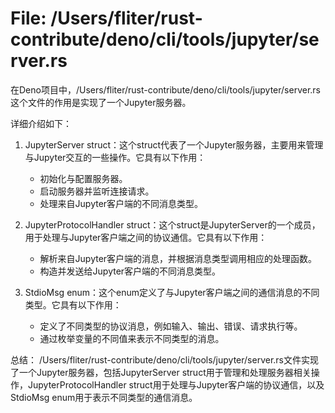 # File: /Users/fliter/rust-contribute/deno/cli/tools/jupyter/server.rs

在Deno项目中，/Users/fliter/rust-contribute/deno/cli/tools/jupyter/server.rs这个文件的作用是实现了一个Jupyter服务器。

详细介绍如下：

1. JupyterServer struct：这个struct代表了一个Jupyter服务器，主要用来管理与Jupyter交互的一些操作。它具有以下作用：
   - 初始化与配置服务器。
   - 启动服务器并监听连接请求。
   - 处理来自Jupyter客户端的不同消息类型。

2. JupyterProtocolHandler struct：这个struct是JupyterServer的一个成员，用于处理与Jupyter客户端之间的协议通信。它具有以下作用：
   - 解析来自Jupyter客户端的消息，并根据消息类型调用相应的处理函数。
   - 构造并发送给Jupyter客户端的不同消息类型。

3. StdioMsg enum：这个enum定义了与Jupyter客户端之间的通信消息的不同类型。它具有以下作用：
   - 定义了不同类型的协议消息，例如输入、输出、错误、请求执行等。
   - 通过枚举变量的不同值来表示不同类型的消息。

总结：
/Users/fliter/rust-contribute/deno/cli/tools/jupyter/server.rs文件实现了一个Jupyter服务器，包括JupyterServer struct用于管理和处理服务器相关操作，JupyterProtocolHandler struct用于处理与Jupyter客户端的协议通信，以及StdioMsg enum用于表示不同类型的通信消息。

